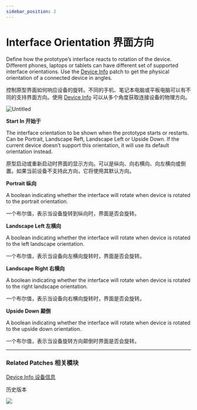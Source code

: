 ```yaml
---
sidebar_position: 2
---
```


# Interface Orientation 界面方向

Define how the prototype’s interface reacts to rotation of the device. Different phones, laptops or tablets can have different set of supported interface orientations. Use the [Device Info](https://www.notion.so/Device-Info-1f043807b0da429880fe8c2d2592cd2a) patch to get the physical orientation of a connected device in angles.

控制原型界面如何响应设备的旋转。不同的手机、笔记本电脑或平板电脑可以有不同的支持界面方向。使用 [Device Info](https://www.notion.so/Device-Info-1f043807b0da429880fe8c2d2592cd2a) 可以从多个角度获取连接设备的物理方向。

![Untitled](https://s3.us-west-2.amazonaws.com/secure.notion-static.com/69aa4c61-d99c-49ee-a444-d3b7d4bbed1d/Untitled.png?X-Amz-Algorithm=AWS4-HMAC-SHA256&X-Amz-Content-Sha256=UNSIGNED-PAYLOAD&X-Amz-Credential=AKIAT73L2G45EIPT3X45%2F20220602%2Fus-west-2%2Fs3%2Faws4_request&X-Amz-Date=20220602T165835Z&X-Amz-Expires=86400&X-Amz-Signature=6e1ede1103717be56752e5683d6ad50475196ad0cf206290e18fbe5ba05bf1fa&X-Amz-SignedHeaders=host&response-content-disposition=filename%20%3D%22Untitled.png%22&x-id=GetObject)

**Start In 开始于**

The interface orientation to be shown when the prototype starts or restarts. Can be Portrait, Landscape Reft, Landscape Left or Upside Down. If the current device doesn’t support this orientation, it will use its default orientation instead.

原型启动或重新启动时界面的显示方向。可以是纵向、向右横向、向左横向或倒置。如果当前设备不支持此方向，它将使用其默认方向。

**Portrait 纵向**

A boolean indicating whether the interface will rotate when device is rotated to the portrait orientation.

一个布尔值，表示当设备旋转到纵向时，界面是否会旋转。

**Landscape Left 左横向**

A boolean indicating whether the interface will rotate when device is rotated to the left landscape orientation.

一个布尔值，表示当设备向左横向旋转时，界面是否会旋转。

**Landscape Right 右横向**

A boolean indicating whether the interface will rotate when device is rotated to the right landscape orientation.

一个布尔值，表示当设备向右横向旋转时，界面是否会旋转。

**Upside Down 颠倒**

A boolean indicating whether the interface will rotate when device is rotated to the upside down orientation.

一个布尔值，表示当设备旋转方向颠倒时界面是否会旋转。

------

### Related Patches 相关模块

[Device Info 设备信息](https://www.notion.so/Device-Info-1f043807b0da429880fe8c2d2592cd2a)

历史版本

![](https://s3.us-west-2.amazonaws.com/secure.notion-static.com/5de2839d-9324-4a9d-acb6-06b5c2b508f5/Untitled.png?X-Amz-Algorithm=AWS4-HMAC-SHA256&X-Amz-Content-Sha256=UNSIGNED-PAYLOAD&X-Amz-Credential=AKIAT73L2G45EIPT3X45%2F20220602%2Fus-west-2%2Fs3%2Faws4_request&X-Amz-Date=20220602T165847Z&X-Amz-Expires=86400&X-Amz-Signature=bd35c0b349b8820ae6616aac111c4c968fcc6cefa378f331fd189bcf25d716bb&X-Amz-SignedHeaders=host&response-content-disposition=filename%20%3D%22Untitled.png%22&x-id=GetObject)
